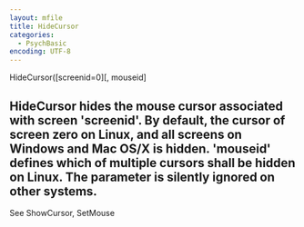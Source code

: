 ```yaml
---
layout: mfile
title: HideCursor
categories:
  - PsychBasic
encoding: UTF-8
---
```


HideCursor([screenid=0][, mouseid]

HideCursor hides the mouse cursor associated with screen 'screenid'.
By default, the cursor of screen zero on Linux, and all screens on
Windows and Mac OS/X is hidden. 'mouseid' defines which of multiple
cursors shall be hidden on Linux. The parameter is silently ignored
on other systems.
----

See ShowCursor, SetMouse